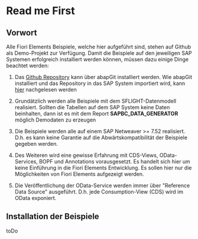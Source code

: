 # Read me First

## Vorwort
Alle Fiori Elements Beispiele, welche hier aufgeführt sind, stehen auf Github als Demo-Projekt zur Verfügung. Damit die Beispiele auf den jeweiligen SAP Systemen erfolgreich installiert werden können, müssen dazu einige Dinge beachtet werden:
</br>


1. Das [Github Repository](https://www.google.com) kann über abapGit installiert werden. Wie abapGit installiert und das Repository in das SAP System importiert wird, kann [hier](https://docs.abapgit.org/guide-install.html) nachgelesen werden 


2. Grundätzlich werden alle Beispiele mit dem SFLIGHT-Datenmodell realisiert. Sollten die Tabellen auf dem SAP System keine Daten beinhalten, dann ist es mit dem Report **SAPBC_DATA_GENERATOR** möglich Demodaten zu erzeugen

3. Die Beispiele werden alle auf einem SAP Netweaver >= 7.52 realisiert. D.h. es kann keine Garantie auf die Abwärtskompatibilität der Beispiele gegeben werden.

4. Des Weiteren wird eine gewisse Erfahrung mit CDS-Views, OData-Services, BOPF und Annotations vorausgesetzt. Es handelt sich hier um keine Einführung in die Fiori Elements Entwicklung. Es sollen hier nur die Möglichkeiten von Fiori Elements aufgezeigt werden.

5. Die Veröffentlichung der OData-Service werden immer über "Reference Data Source" ausgeführt. D.h. jede Consumption-View (CDS) wird im OData exponiert.

## Installation der Beispiele

toDo